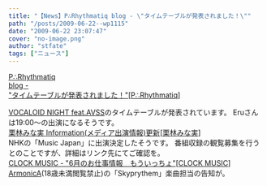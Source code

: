```yaml
---
title: "【News】P∴Rhythmatiq blog - \"タイムテーブルが発表されました！\""
path: "/posts/2009-06-22--wp1115"
date: "2009-06-22 23:07:47"
cover: "no-image.png"
author: "stfate"
tags: ["ニュース"]
---
```


<style type="text/css">
<!--
p {white-space: pre-wrap};
-->
</style>

<a class="topics" href="http://prq.blog44.fc2.com/" target="_blank">P∴Rhythmatiq blog - "タイムテーブルが発表されました！"</a><span class="junre">[<a href="http://prq.blog44.fc2.com/" target="_blank">P∴Rhythmatiq</a>]</span>
<div class="news"><a href="http://vnavss.blog47.fc2.com/" target="_blank">VOCALOID NIGHT feat.AVSS</a>のタイムテーブルが発表されています。
Eruさんは19:00～の出演になるそうです。</div>
<a class="topics" href="http://kuribayashi-minami.jp/information/index.html" target="_blank">栗林みな実 Information(メディア出演情報)更新</a><span class="junre">[<a href="http://kuribayashi-minami.jp/" target="_blank">栗林みな実</a>]</span>
<div class="news">NHKの「Music Japan」に出演決定したそうです。
番組収録の観覧募集を行うとのことですが、詳細はリンク先にてご確認を。</div>
<a class="topics" href="http://www.clock-music.com/" target="_blank">CLOCK MUSIC - "6月のお仕事情報　もういっちょ"</a><span class="junre">[<a href="http://www.clock-music.com/" target="_blank">CLOCK MUSIC</a>]</span>
<div class="news"><a href="http://www.web-giga.com/armonica/" target="_blank">ArmonicA</a>(18歳未満閲覧禁止)の「Skyprythem」楽曲担当の告知が。</div>
